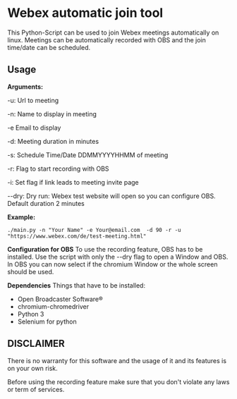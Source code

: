 # Webex automatic join tool

This Python-Script can be used to join Webex meetings automatically on linux. 
Meetings can be automatically recorded with OBS and the join time/date can be scheduled.

## Usage
**Arguments:**

-u: Url to meeting

-n: Name to display in meeting

-e Email to display

-d: Meeting duration in minutes

-s: Schedule Time/Date DDMMYYYYHHMM of meeting

-r: Flag to start recording with OBS

-i: Set flag if link leads to meeting invite page

--dry: Dry run: Webex test website will open so you can configure OBS. Default duration 2 minutes

**Example:**

`./main.py -n "Your Name" -e Your@email.com  -d 90 -r -u "https://www.webex.com/de/test-meeting.html"`

**Configuration for OBS**
To use the recording feature, OBS has to be installed.
Use the script with only the --dry flag to open a Window and OBS. 
In OBS you can now select if the chromium Window or the whole screen should be used.

**Dependencies**
Things that have to be installed:

- Open Broadcaster Software®
- chromium-chromedriver
- Python 3
- Selenium for python

## DISCLAIMER
There is no warranty for this software and the usage of it and its features is on your own risk.

Before using the recording feature make sure that you don't violate any laws or term of services.
